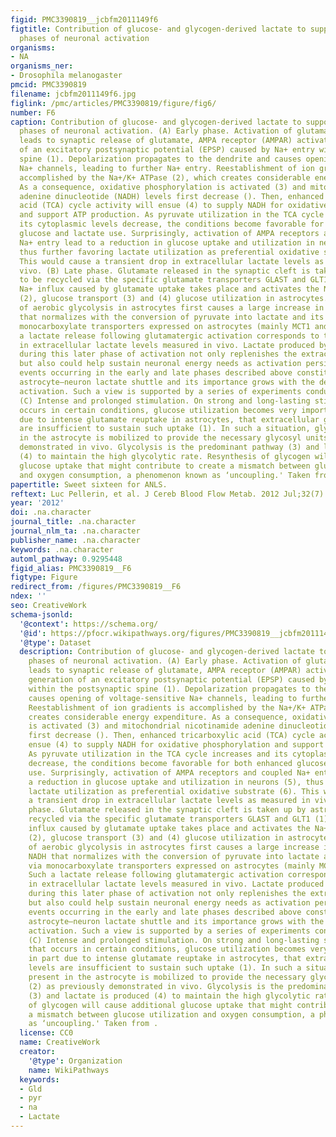 ```yaml
---
figid: PMC3390819__jcbfm2011149f6
figtitle: Contribution of glucose- and glycogen-derived lactate to support different
  phases of neuronal activation
organisms:
- NA
organisms_ner:
- Drosophila melanogaster
pmcid: PMC3390819
filename: jcbfm2011149f6.jpg
figlink: /pmc/articles/PMC3390819/figure/fig6/
number: F6
caption: Contribution of glucose- and glycogen-derived lactate to support different
  phases of neuronal activation. (A) Early phase. Activation of glutamatergic afferents
  leads to synaptic release of glutamate, AMPA receptor (AMPAR) activation, and generation
  of an excitatory postsynaptic potential (EPSP) caused by Na+ entry within the postsynaptic
  spine (1). Depolarization propagates to the dendrite and causes opening of voltage-sensitive
  Na+ channels, leading to further Na+ entry. Reestablishment of ion gradients is
  accomplished by the Na+/K+ ATPase (2), which creates considerable energy expenditure.
  As a consequence, oxidative phosphorylation is activated (3) and mitochondrial nicotinamide
  adenine dinucleotide (NADH) levels first decrease (). Then, enhanced tricarboxylic
  acid (TCA) cycle activity will ensue (4) to supply NADH for oxidative phosphorylation
  and support ATP production. As pyruvate utilization in the TCA cycle increases and
  its cytoplasmic levels decrease, the conditions become favorable for both enhanced
  glucose and lactate use. Surprisingly, activation of AMPA receptors and coupled
  Na+ entry lead to a reduction in glucose uptake and utilization in neurons (5),
  thus further favoring lactate utilization as preferential oxidative substrate (6).
  This would cause a transient drop in extracellular lactate levels as measured in
  vivo. (B) Late phase. Glutamate released in the synaptic cleft is taken up by astrocytes
  to be recycled via the specific glutamate transporters GLAST and GLT1 (1). A large
  Na+ influx caused by glutamate uptake takes place and activates the Na+/K+ ATPase
  (2), glucose transport (3) and (4) glucose utilization in astrocytes. The enhancement
  of aerobic glycolysis in astrocytes first causes a large increase in cytosolic NADH
  that normalizes with the conversion of pyruvate into lactate and its release via
  monocarboxylate transporters expressed on astrocytes (mainly MCT1 and 4) (5). Such
  a lactate release following glutamatergic activation corresponds to the increase
  in extracellular lactate levels measured in vivo. Lactate produced by astrocytes
  during this later phase of activation not only replenishes the extracellular pool
  but also could help sustain neuronal energy needs as activation persists. Metabolic
  events occurring in the early and late phases described above constitute the so-called
  astrocyte–neuron lactate shuttle and its importance grows with the degree of glutamatergic
  activation. Such a view is supported by a series of experiments conducted in vivo.
  (C) Intense and prolonged stimulation. On strong and long-lasting stimulation that
  occurs in certain conditions, glucose utilization becomes very important, in part
  due to intense glutamate reuptake in astrocytes, that extracellular glucose levels
  are insufficient to sustain such uptake (1). In such a situation, glycogen present
  in the astrocyte is mobilized to provide the necessary glycosyl units (2) as previously
  demonstrated in vivo. Glycolysis is the predominant pathway (3) and lactate is produced
  (4) to maintain the high glycolytic rate. Resynthesis of glycogen will cause additional
  glucose uptake that might contribute to create a mismatch between glucose utilization
  and oxygen consumption, a phenomenon known as ‘uncoupling.' Taken from .
papertitle: Sweet sixteen for ANLS.
reftext: Luc Pellerin, et al. J Cereb Blood Flow Metab. 2012 Jul;32(7):1152-1166.
year: '2012'
doi: .na.character
journal_title: .na.character
journal_nlm_ta: .na.character
publisher_name: .na.character
keywords: .na.character
automl_pathway: 0.9295448
figid_alias: PMC3390819__F6
figtype: Figure
redirect_from: /figures/PMC3390819__F6
ndex: ''
seo: CreativeWork
schema-jsonld:
  '@context': https://schema.org/
  '@id': https://pfocr.wikipathways.org/figures/PMC3390819__jcbfm2011149f6.html
  '@type': Dataset
  description: Contribution of glucose- and glycogen-derived lactate to support different
    phases of neuronal activation. (A) Early phase. Activation of glutamatergic afferents
    leads to synaptic release of glutamate, AMPA receptor (AMPAR) activation, and
    generation of an excitatory postsynaptic potential (EPSP) caused by Na+ entry
    within the postsynaptic spine (1). Depolarization propagates to the dendrite and
    causes opening of voltage-sensitive Na+ channels, leading to further Na+ entry.
    Reestablishment of ion gradients is accomplished by the Na+/K+ ATPase (2), which
    creates considerable energy expenditure. As a consequence, oxidative phosphorylation
    is activated (3) and mitochondrial nicotinamide adenine dinucleotide (NADH) levels
    first decrease (). Then, enhanced tricarboxylic acid (TCA) cycle activity will
    ensue (4) to supply NADH for oxidative phosphorylation and support ATP production.
    As pyruvate utilization in the TCA cycle increases and its cytoplasmic levels
    decrease, the conditions become favorable for both enhanced glucose and lactate
    use. Surprisingly, activation of AMPA receptors and coupled Na+ entry lead to
    a reduction in glucose uptake and utilization in neurons (5), thus further favoring
    lactate utilization as preferential oxidative substrate (6). This would cause
    a transient drop in extracellular lactate levels as measured in vivo. (B) Late
    phase. Glutamate released in the synaptic cleft is taken up by astrocytes to be
    recycled via the specific glutamate transporters GLAST and GLT1 (1). A large Na+
    influx caused by glutamate uptake takes place and activates the Na+/K+ ATPase
    (2), glucose transport (3) and (4) glucose utilization in astrocytes. The enhancement
    of aerobic glycolysis in astrocytes first causes a large increase in cytosolic
    NADH that normalizes with the conversion of pyruvate into lactate and its release
    via monocarboxylate transporters expressed on astrocytes (mainly MCT1 and 4) (5).
    Such a lactate release following glutamatergic activation corresponds to the increase
    in extracellular lactate levels measured in vivo. Lactate produced by astrocytes
    during this later phase of activation not only replenishes the extracellular pool
    but also could help sustain neuronal energy needs as activation persists. Metabolic
    events occurring in the early and late phases described above constitute the so-called
    astrocyte–neuron lactate shuttle and its importance grows with the degree of glutamatergic
    activation. Such a view is supported by a series of experiments conducted in vivo.
    (C) Intense and prolonged stimulation. On strong and long-lasting stimulation
    that occurs in certain conditions, glucose utilization becomes very important,
    in part due to intense glutamate reuptake in astrocytes, that extracellular glucose
    levels are insufficient to sustain such uptake (1). In such a situation, glycogen
    present in the astrocyte is mobilized to provide the necessary glycosyl units
    (2) as previously demonstrated in vivo. Glycolysis is the predominant pathway
    (3) and lactate is produced (4) to maintain the high glycolytic rate. Resynthesis
    of glycogen will cause additional glucose uptake that might contribute to create
    a mismatch between glucose utilization and oxygen consumption, a phenomenon known
    as ‘uncoupling.' Taken from .
  license: CC0
  name: CreativeWork
  creator:
    '@type': Organization
    name: WikiPathways
  keywords:
  - Gld
  - pyr
  - na
  - Lactate
---
```

